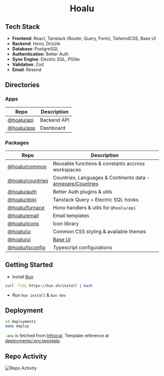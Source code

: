 <h1 align="center">
  Hoalu
</h1>

## Tech Stack

- **Frontend**: React, Tanstack (Router, Query, Form), TailwindCSS, Base UI
- **Backend**: Hono, Drizzle
- **Database**: PostgreSQL
- **Authentication**: Better Auth
- **Sync Engine**: Electric SQL, PGlite
- **Validation**: Zod
- **Email**: Resend

## Directories

### Apps

| Repo                   | Description |
| ---------------------- | ----------- |
| [@hoalu/api](apps/api) | Backend API |
| [@hoalu/app](apps/app) | Dashboard   |

### Packages

| Repo                                   | Description                                                                                          |
| -------------------------------------- | ---------------------------------------------------------------------------------------------------- |
| [@hoalu/common](packages/common)       | Reusable functions & constants accross workspaces                                                    |
| [@hoalu/countries](packages/countries) | Countries, Languages & Continents data - [annexare/Countries](https://github.com/annexare/Countries) |
| [@hoalu/auth](packages/auth)           | Better Auth plugins & utils                                                                          |
| [@hoalu/doki](packages/doki)           | Tanstack Query + Electric SQL hooks                                                                  |
| [@hoalu/furnace](packages/furnace)     | Hono handlers & utils for `@hoalu/api`                                                               |
| [@hoalu/email](packages/email)         | Email templates                                                                                      |
| [@hoalu/icons](packages/icons)         | Icon library                                                                                         |
| [@hoalu/ui](packages/themes)           | Common CSS styling & available themes                                                                |
| [@hoalu/ui](packages/ui)               | [Base UI](https://base-ui.com/react/overview/quick-start)                                            |
| [@hoalu/tsconfig](packages/tsconfig)   | Typescript configurations                                                                            |

## Getting Started

- Install [Bun](https://bun.sh/)

```sh
curl -fsSL https://bun.sh/install | bash
```

- Run `bun install` & `bun dev`

## Deployment

```sh
cd deployments
make deploy
```

`.env` is fetched from [Infisical](https://infisical.com/). Template reference at [deployments/.env.template](deployments/.env.template).

## Repo Activity

![Repo Activity](https://repobeats.axiom.co/api/embed/9d3baabafff05bcc02d5b74f93794fe1a5ac61e4.svg "Repobeats analytics image")

